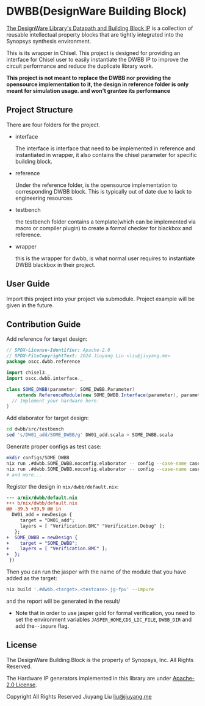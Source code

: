 # DWBB(DesignWare Building Block)

[The DesignWare Library's Datapath and Building Block IP](https://www.synopsys.com/dw/buildingblock.php) is a collection of reusable intellectual property blocks that are tightly integrated into the Synopsys synthesis environment.

This is its wrapper in Chisel. This project is designed for providing an interface for Chisel user to easily instantiate the DWBB IP to improve the circuit performance and reduce the duplicate library work.

**This project is not meant to replace the DWBB nor providing the opensource implementation to it, the design in reference folder is only meant for simulation usage. and won't grantee its performance**

## Project Structure

There are four folders for the project.

- interface

  The interface is interface that need to be implemented in reference and instantiated in wrapper, it also contains the chisel parameter for specific building block.

- reference

  Under the reference folder, is the opensource implementation to corresponding DWBB block. This is typically out of date due to lack to engineering resources.

- testbench
  
  the testbench folder contains a template(which can be implemented via macro or compiler plugin) to create a formal checker for blackbox and reference.

- wrapper
  
  this is the wrapper for dwbb, is what normal user requires to instantiate DWBB blackbox in their project.

## User Guide

Import this project into your project via submodule. Project example will be given in the future.

## Contribution Guide

Add reference for target design:

```scala
// SPDX-License-Identifier: Apache-2.0
// SPDX-FileCopyrightText: 2024 Jiuyang Liu <liu@jiuyang.me>
package oscc.dwbb.reference

import chisel3._
import oscc.dwbb.interface._

class SOME_DWBB(parameter: SOME_DWBB.Parameter)
    extends ReferenceModule(new SOME_DWBB.Interface(parameter), parameter) {
  // Implement your hardware here.
}
```

Add elaborator for target design:

```bash
cd dwbb/src/testbench
sed 's/DW01_add/SOME_DWBB/g' DW01_add.scala > SOME_DWBB.scala
```

Generate proper configs as test case:

```bash
mkdir configs/SOME_DWBB
nix run .#dwbb.SOME_DWBB.noconfig.elaborator -- config --case-name case01 <other parameters>
nix run .#dwbb.SOME_DWBB.noconfig.elaborator -- config --case-name case02 <other parameters>
# and more...
```

Register the design in `nix/dwbb/default.nix`:

```diff
--- a/nix/dwbb/default.nix
+++ b/nix/dwbb/default.nix
@@ -39,5 +39,9 @@ in
  DW01_add = newDesign {
     target = "DW01_add";
     layers = [ "Verification.BMC" "Verification.Debug" ];
   };
+  SOME_DWBB = newDesign {
+    target = "SOME_DWBB";
+    layers = [ "Verification.BMC" ];
+  };
 })
```

Then you can run the jasper with the name of the module that you have added as the target:

```bash
nix build '.#dwbb.<target>.<testcase>.jg-fpv' --impure
```

and the report will be generated in the result/

- Note that in order to use jasper gold for formal verification, you need to set the environment variables `JASPER_HOME`,`CDS_LIC_FILE`, `DWBB_DIR` and add the`--impure` flag.

## License

The DesignWare Building Block is the property of Synopsys, Inc. All Rights Reserved.

The Hardware IP generators implemented in this library are under [Apache-2.0 License](https://opensource.org/licenses/Apache-2.0).

Copyright All Rights Reserved Jiuyang Liu <liu@jiuyang.me>
